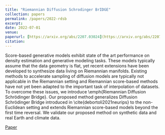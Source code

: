 ```yaml
---
title: "Riemannian Diffusion Schrodinger BrIDGE"
collection: papers
permalink: /papers/2022-rdsb
excerpt: 
date: 2022-07-01
venue: 
paperurl: [https://arxiv.org/abs/2207.03024](https://arxiv.org/abs/2207.03024)
citation: 
---
```


Score-based generative models exhibit state of the art performance on density estimation and generative modeling tasks. These models typically assume that the data geometry is flat, yet recent extensions have been developed to synthesize data living on Riemannian manifolds. Existing methods to accelerate sampling of diffusion models are typically not applicable in the Riemannian setting and Riemannian score-based methods have not yet been adapted to the important task of interpolation of datasets. To overcome these issues, we introduce \emph{Riemannian Diffusion Schrödinger Bridge}. Our proposed method generalizes Diffusion Schrödinger Bridge introduced in \cite{debortoli2021neurips} to the non-Euclidean setting and extends Riemannian score-based models beyond the first time reversal. We validate our proposed method on synthetic data and real Earth and climate data.

[Paper](https://arxiv.org/abs/2207.03024)
